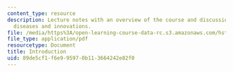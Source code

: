 ```yaml
---
content_type: resource
description: Lecture notes with an overview of the course and discussion of infectious
  diseases and innovations.
file: /media/https%3A/open-learning-course-data-rc.s3.amazonaws.com/hst-939-designing-and-sustaining-technology-innovation-for-global-health-practice-spring-2008/89de5cf1f6e995970b113664242e82f0_lecture01.pdf
file_type: application/pdf
resourcetype: Document
title: Introduction
uid: 89de5cf1-f6e9-9597-0b11-3664242e82f0
---
```


